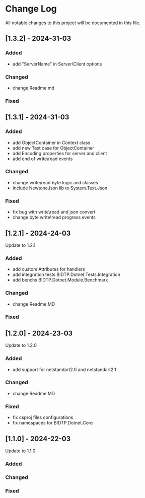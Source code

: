 # Change Log

All notable changes to this project will be documented in this file.

## [1.3.2] - 2024-31-03

### Added

-   add "ServerName" in Server\Client options

### Changed

-   change Readme.md

### Fixed

## [1.3.1] - 2024-31-03

### Added

-   add ObjectContainer in Context class
-   add new Test case for ObjectContainer
-   add Encoding properties for server and client
-   add end of write\read events

### Changed

-   change write\read byte logic and classes
-   include NewtoneJson lib to System.Text.Json

### Fixed

-   fix bug with write\read and json convert
-   change byte write\read progress events

## [1.2.1] - 2024-24-03

Update to 1.2.1

### Added

-   add custom Attributes for handlers
-   add integration tests BIDTP.Dotnet.Tests.Integration
-   add benchs BIDTP.Dotnet.Module.Benchmark

### Changed

-   change Readme.MD

### Fixed

## [1.2.0] - 2024-23-03

Update to 1.2.0

### Added

-   add support for netstandart2.0 and netstandart2.1

### Changed

-   change Readme.MD

### Fixed

-   fix csproj files configurations
-   fix namespaces for BIDTP.Dotnet.Core

## [1.1.0] - 2024-22-03

Update to 1.1.0

### Added

### Changed

### Fixed
